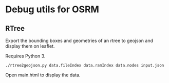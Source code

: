 # Debug utils for OSRM

## RTree

Export the bounding boxes and geometries of an rtree to geojson and display them on leaflet.

Requires Python 3.

	./rtree2geojson.py data.fileIndex data.ramIndex data.nodes input.json

Open main.html to display the data.

